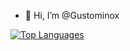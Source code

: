 
- 👋 Hi, I’m @Gustominox

<!--
- 👀 I’m interested in ...
- 🌱 I’m currently learning ...
- 💞️ I’m looking to collaborate on ...
- 📫 How to reach me ...

<!--

![My GitHub stats](https://github-readme-stats.vercel.app/api?username=Gustominox&count_private=true&show_icons=true&theme=gotham&hide=contribs&hide_border=true)
TEMPORARIO------------------------------------
--->

[![Top Languages](https://github-readme-stats.vercel.app/api/top-langs/?username=Gustominox&layout=compact&theme=gotham&hide_border=true)](https://github.com/anuraghazra/github-readme-stats)
